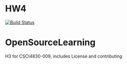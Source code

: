 # HW4
[![Build Status](https://travis-ci.org/Aubree/OpenSourceLearning.svg?branch=master)](https://travis-ci.org/Aubree/OpenSourceLearning)

# OpenSourceLearning
H3 for CSCI4830-009, includes License and contributing
